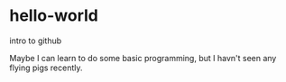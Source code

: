 # hello-world
intro to github

Maybe I can learn to do some basic programming, but I havn't seen any flying pigs recently.
